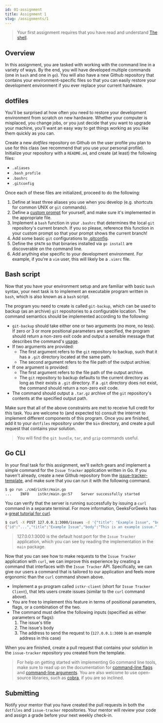 ```yaml
---
id: 01-assignment
title: Assignment 1
slug: /assignments/1
---
```


> Your first assignment requires that you have read and understand
> [The shell](./01-lesson.md).

## Overview

In this assignment, you are tasked with working with the command line in
a variety of ways. By the end, you will have developed multiple commands
(one in `bash` and one in `go`). You will also have a new Github repository
that contains your environment-specific files so that you can easily restore
your development environment if you ever replace your current hardware.

## dotfiles

You'll be surprised at how often you need to restore your development
environment from scratch on new hardware. Whether your computer is misplaced,
you change jobs, or you just decide that you want to upgrade your machine,
you'll want an easy way to get things working as you like them quickly as you
can.

Create a new *dotfiles* repository on Github on the user profile you plan
to use for this class (we recommend that you use your personal profile).
Initialize your repository with a `README.md`, and create (at least) the
following files:

* `.aliases`
* `.bash_profile`
* `.bashrc`
* `.gitconfig`

Once each of these files are initialized, proceed to do the following:

1. Define at least three aliases you use when you develop (e.g. shortcuts
   for common UNIX or `git` commands).
2. Define a [custom prompt][1] for yourself, and make sure it's implemented
   in the appropriate file.
3. Implement a `bash` function in your `.bashrc` that determines the local
   `git` repository's current branch. If you so please, reference this
   function in your custom prompt so that your prompt shows the current
   branch!
4. Add some basic `git` configurations to [.gitconfig][2].
5. Define the `$PATH` so that binaries installed via `go install` are
   discoverable on the command line.
6. Add anything else specific to your development environment. For example,
   if you're a `vim` user, this will likely be a `.vimrc` file.

  [1]: https://phoenixnap.com/kb/change-bash-prompt-linux
  [2]: https://git-scm.com/docs/git-config

## Bash script

Now that you have your environment setup and are familiar with basic `bash` syntax,
your next task is to implement an executable program written in `bash`, which is
also known as a `bash` script.

The program you need to create is called `git-backup`, which can be used to backup
(as an archive) `git` repositories to a configurable location. The command semantics
should be implemented according to the following:

* `git-backup` should take either one or two arguments (no more, no less). If zero or
  3 or more positional parameters are specified, the program should return a non-zero
  exit code and output a sensible message that describes the command's [usage][3].
* If two arguments are provided:
  * The first argument refers to the `git` repository to backup, such that it has
    a `.git` directory located at the same path.
  * The second argument refers to the file path of the output archive.
* If one argument is provided:
  * The first argument refers to the file path of the output archive.
  * The `git` repository to backup defaults to the current directory as long as their
    exists a `.git` directory. If a `.git` directory does not exist, the command should
    return a non-zero exit code.
* The command should output a `.tar.gz` archive of the `git` repository's contents at the
  specified output path.

Make sure that all of the above constraints are met to receive full credit for this task.
You are welcome to (and expected to) consult the internet to implement different components
of this program. Once you are finished, add it to your `dotfiles` repository under the `bin`
directory, and create a pull request that contains your solution.

> You will find the `git bundle`, `tar`, and `gzip` commands useful.

  [3]: https://en.wikipedia.org/wiki/Usage_message

## Go CLI

In your final task for this assignment, we'll switch gears and implement a simple command for
the `Issue Tracker` application written in Go. If you haven't already, create a new Github
repository from the [issue-tracker-template][4], and make sure that you can run it with
the following command.

```sh
$ go run ./cmd/istkr/main.go
...    INFO    istkr/main.go:57    Server successfully started
```

You can verify that the server is running successfully by issuing a `curl` command in a
separate terminal. For more information, GeeksForGeeks has a [great tutorial for curl][5].

```sh
$ curl -X POST 127.0.0.1:3000/issues -d '{"title": "Example Issue", "body": "This is an example issue."}'
{"id":"...","title":"Example Issue","body":"This is an example issue.","created_at":"...","updated_at":"..."}
```

> 127.0.0.1:3000 is the default host:port for the `Issue Tracker` application, which you can
> see by reading the implementation in the `main` package.

Now that you can see how to make requests to the `Issue Tracker` application with `curl`,
we can improve this experience by creating a command that interfaces with the `Issue Tracker`
API. Specifically, we can give our users a command that is tailored to our application and
feels more ergonomic than the `curl` command shown above.

* Implement a `go` program called `istkr-client` (short for `Issue Tracker Client`), that
  lets users create issues (similar to the `curl` command above).
* You are free to implement this feature in terms of positional parameters, flags, or a
  combination of the two.
* The command must define the following inputs (specified as either parameters or flags):
  1. The issue's title
  2. The issue's body
  3. The address to send the request to (`127.0.0.1:3000` is an example address in this case)

When you are finished, create a pull request that contains your solution in the `issue-tracker`
repository you created from the template.

> For help on getting started with implementing Go command line tools, make sure to read up
> on the documentation for [command-line flags][6] and [command-line arguments][7]. You are
> also welcome to use open-source libraries, such as [cobra][8], if you are so inclined.

  [4]: https://github.com/amckinney/issue-tracker-template
  [5]: https://www.geeksforgeeks.org/curl-command-in-linux-with-examples
  [6]: https://gobyexample.com/command-line-flags
  [7]: https://gobyexample.com/command-line-arguments
  [8]: https://github.com/spf13/cobra

## Submitting

Notify your mentor that you have created the pull requests in both the `dotfiles` and `issue-tracker`
repositories. Your mentor will review your code and assign a grade before your next weekly check-in.
